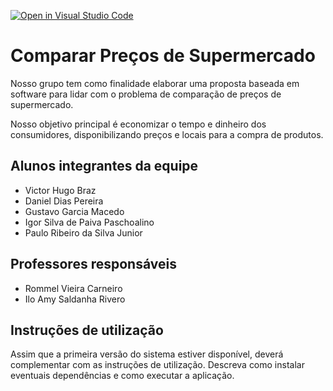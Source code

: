 [![Open in Visual Studio Code](https://classroom.github.com/assets/open-in-vscode-718a45dd9cf7e7f842a935f5ebbe5719a5e09af4491e668f4dbf3b35d5cca122.svg)](https://classroom.github.com/online_ide?assignment_repo_id=10780181&assignment_repo_type=AssignmentRepo)
# Comparar Preços de Supermercado

Nosso grupo tem como finalidade elaborar uma proposta baseada em software para lidar com o problema de comparação de preços de supermercado.

Nosso objetivo principal é economizar o tempo e dinheiro dos consumidores, disponibilizando preços e locais para a compra de produtos.


## Alunos integrantes da equipe

* Victor Hugo Braz
* Daniel Dias Pereira
* Gustavo Garcia Macedo 
* Igor Silva de Paiva Paschoalino 
* Paulo Ribeiro da Silva Junior 

## Professores responsáveis

* Rommel Vieira Carneiro 
* Ilo Amy Saldanha Rivero


## Instruções de utilização

Assim que a primeira versão do sistema estiver disponível, deverá complementar com as instruções de utilização. Descreva como instalar eventuais dependências e como executar a aplicação.
